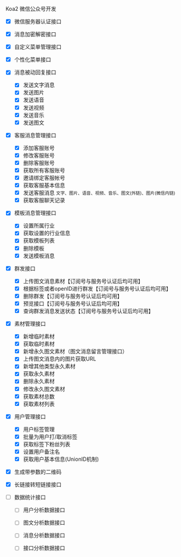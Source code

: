 Koa2  微信公众号开发

- [x] 微信服务器认证接口
- [x] 消息加密解密接口
- [x] 自定义菜单管理接口 
- [x] 个性化菜单接口
- [x] 消息被动回复接口
  - [x] 发送文字消息
  - [x] 发送图片
  - [x] 发送语音
  - [x] 发送视频
  - [x] 发送音乐
  - [x] 发送图文

- [x] 客服消息管理接口
  - [x] 添加客服账号
  - [x] 修改客服账号
  - [x] 删除客服账号
  - [x] 获取所有客服账号
  - [x] 邀请绑定客服帐号
  - [x] 获取客服基本信息
  - [x] 发送客服消息 <small>文字、图片、语音、视频、音乐、图文(外链)、图片(微信内链)</small>
  - [x] 获取客服聊天记录
  
- [x] 模板消息管理接口
  - [x] 设置所属行业
  - [x] 获取设置的行业信息
  - [x] 获取模板列表
  - [x] 删除模板
  - [x] 发送模板消息

- [x] 群发接口
  - [x] 上传图文消息素材【订阅号与服务号认证后均可用】
  - [x] 根据标签或者openID进行群发【订阅号与服务号认证后均可用】
  - [x] 删除群发【订阅号与服务号认证后均可用】
  - [x] 预览接口【订阅号与服务号认证后均可用】
  - [x] 查询群发消息发送状态【订阅号与服务号认证后均可用】

- [x] 素材管理接口
  - [x] 新增临时素材
  - [x] 获取临时素材
  - [x] 新增永久图文素材（图文消息留言管理接口）
  - [x] 上传图文消息内的图片获取URL
  - [x] 新增其他类型永久素材
  - [x] 获取永久素材
  - [x] 删除永久素材
  - [x] 修改永久图文素材
  - [x] 获取素材总数
  - [x] 获取素材列表

- [x] 用户管理接口 
  - [x] 用户标签管理
  - [x] 批量为用户打/取消标签
  - [x] 获取标签下粉丝列表
  - [x] 设置用户备注名
  - [x] 获取用户基本信息(UnionID机制)

- [x] 生成带参数的二维码
- [x] 长链接转短链接接口

- [ ] 数据统计接口
  - [ ] 用户分析数据接口
  - [ ] 图文分析数据接口
  - [ ] 消息分析数据接口
  - [ ] 接口分析数据接口

